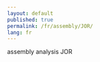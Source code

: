 ```yaml
---
layout: default
published: true
permalink: /fr/assembly/JOR/
lang: fr
---
```


assembly analysis JOR
